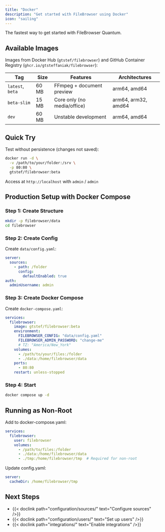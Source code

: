 ```yaml
---
title: "Docker"
description: "Get started with FileBrowser using Docker"
icon: "sailing"
---
```


The fastest way to get started with FileBrowser Quantum.

## Available Images

Images from Docker Hub (`gtstef/filebrowser`) and GitHub Container Registry (`ghcr.io/gtsteffaniak/filebrowser`):

| Tag | Size | Features | Architectures |
|-----|------|----------|---------------|
| `latest`, `beta` | 60 MB | FFmpeg + document preview | arm64, amd64 |
| `beta-slim` | 15 MB | Core only (no media/office) | arm64, arm32, amd64 |
| `dev` | 60 MB | Unstable development | arm64, amd64 |

## Quick Try

Test without persistence (changes not saved):

```bash
docker run -d \
  -v /path/to/your/folder:/srv \
  -p 80:80 \
  gtstef/filebrowser:beta
```

Access at `http://localhost` with `admin` / `admin`

## Production Setup with Docker Compose

### Step 1: Create Structure

```bash
mkdir -p filebrowser/data
cd filebrowser
```

### Step 2: Create Config

Create `data/config.yaml`:

```yaml
server:
  sources:
    - path: /folder
      config:
        defaultEnabled: true
auth:
  adminUsername: admin
```

### Step 3: Create Docker Compose

Create `docker-compose.yaml`:

```yaml
services:
  filebrowser:
    image: gtstef/filebrowser:beta
    environment:
      FILEBROWSER_CONFIG: "data/config.yaml"
      FILEBROWSER_ADMIN_PASSWORD: "change-me"
      # TZ: "America/New_York"
    volumes:
      - /path/to/your/files:/folder
      - ./data:/home/filebrowser/data
    ports:
      - 80:80
    restart: unless-stopped
```

### Step 4: Start

```bash
docker compose up -d
```

## Running as Non-Root

Add to docker-compose.yaml:

```yaml
services:
  filebrowser:
    user: filebrowser
    volumes:
      - /path/to/files:/folder
      - ./data:/home/filebrowser/data
      - ./tmp:/home/filebrowser/tmp  # Required for non-root
```

Update config.yaml:

```yaml
server:
  cacheDir: /home/filebrowser/tmp
```

## Next Steps

- {{< doclink path="configuration/sources/" text="Configure sources" />}}
- {{< doclink path="configuration/users/" text="Set up users" />}}
- {{< doclink path="integrations/" text="Enable integrations" />}}

